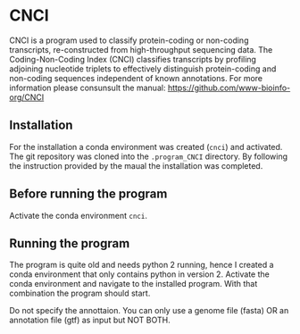 # CNCI 
CNCI is a program used to classify protein-coding or non-coding transcripts, re-constructed from high-throughput sequencing data. The Coding-Non-Coding Index (CNCI) classifies transcripts by profiling adjoining nucleotide triplets to effectively distinguish protein-coding and non-coding sequences independent of known annotations.
For more information please consunsult the manual: https://github.com/www-bioinfo-org/CNCI

## Installation  
For the installation a conda environment was created (`cnci`) and activated. The git repository was cloned into the `.program_CNCI` directory. By following the instruction provided by the maual the installation was completed. 

## Before running the program 
Activate the conda environment `cnci`. 

## Running the program 
The program is quite old and needs python 2 running, hence I created a conda environment that only contains python in version 2. Activate the conda environment and navigate to the installed program. With that combination the program should start. 

Do not specify the annottaion. You can only use a genome file (fasta) OR an annotation file (gtf) as input but NOT BOTH. 